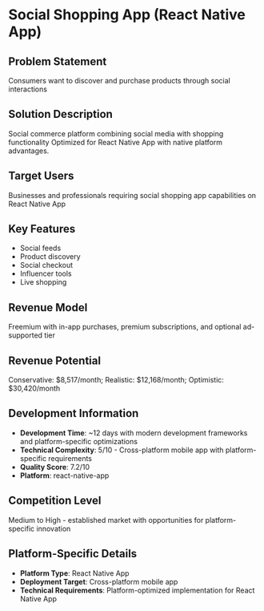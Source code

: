# Social Shopping App (React Native App)

## Problem Statement
Consumers want to discover and purchase products through social interactions

## Solution Description
Social commerce platform combining social media with shopping functionality Optimized for React Native App with native platform advantages.

## Target Users
Businesses and professionals requiring social shopping app capabilities on React Native App

## Key Features
- Social feeds
- Product discovery
- Social checkout
- Influencer tools
- Live shopping

## Revenue Model
Freemium with in-app purchases, premium subscriptions, and optional ad-supported tier

## Revenue Potential
Conservative: $8,517/month; Realistic: $12,168/month; Optimistic: $30,420/month

## Development Information
- **Development Time**: ~12 days with modern development frameworks and platform-specific optimizations
- **Technical Complexity**: 5/10 - Cross-platform mobile app with platform-specific requirements
- **Quality Score**: 7.2/10
- **Platform**: react-native-app

## Competition Level
Medium to High - established market with opportunities for platform-specific innovation

## Platform-Specific Details
- **Platform Type**: React Native App
- **Deployment Target**: Cross-platform mobile app
- **Technical Requirements**: Platform-optimized implementation for React Native App
